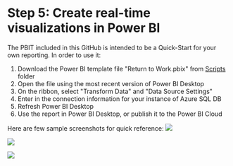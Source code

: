# Step 5: Create real-time visualizations in Power BI  

The PBIT included in this GitHub is intended to be a Quick-Start for your own reporting. In order to use it:

1. Download the Power BI template file "Return to Work.pbix" from [Scripts](https://github.com/nikitapitliya006/COVID19-ReturnToWork/tree/master/Scripts) folder
2. Open the file using the most recent version of Power BI Desktop
3. On the ribbon, select "Transform Data" and "Data Source Settings"
4. Enter in the connection information for your instance of Azure SQL DB
5. Refresh Power BI Desktop
6. Use the report in Power BI Desktop, or publish it to the Power BI Cloud

Here are few sample screenshots for quick reference:
![](https://github.com/nikitapitliya006/COVID19-ReturnToWork/blob/master/Screenshots/PBIExecutiveReport.png)

![](https://github.com/nikitapitliya006/COVID19-ReturnToWork/blob/master/Screenshots/PBIScreeningReport.png)

![](https://github.com/nikitapitliya006/COVID19-ReturnToWork/blob/master/Screenshots/PBIRegionalReport.png)

